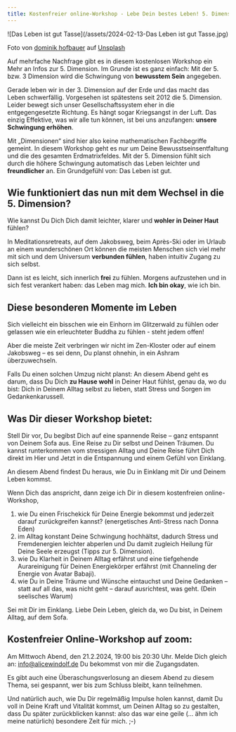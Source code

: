 ```yaml
---
title: Kostenfreier online-Workshop - Lebe Dein bestes Leben! 5. Dimension im Alltag
---
```

![Das Leben ist gut Tasse](/assets/2024-02-13-Das Leben ist gut Tasse.jpg)

Foto von <a href="https://unsplash.com/de/@dominikhofbauer?utm_content=creditCopyText&utm_medium=referral&utm_source=unsplash">dominik hofbauer</a> auf <a href="https://unsplash.com/de/fotos/brauner-keramikbecher-auf-blau-weisser-keramikplatte-nzus-1oiN0A?utm_content=creditCopyText&utm_medium=referral&utm_source=unsplash">Unsplash</a>
  
Auf mehrfache Nachfrage gibt es in diesem kostenlosen Workshop ein Mehr an Infos zur 5. Dimension. Im Grunde ist es ganz einfach: Mit der 5. bzw. 3 Dimension wird die Schwingung von **bewusstem Sein** angegeben. 

Gerade leben wir in der 3. Dimension auf der Erde und das macht das Leben schwerfällig. Vorgesehen ist spätestens seit 2012 die 5. Dimension. Leider bewegt sich unser Gesellschaftssystem eher in die entgegengesetzte Richtung. Es hängt sogar Kriegsangst in der Luft. Das einzig Effektive, was wir alle tun können, ist bei uns anzufangen: **unsere Schwingung erhöhen**.

Mit „Dimensionen“ sind hier also keine mathematischen Fachbegriffe gemeint. In diesem Workshop geht es nur um Deine Bewusstseinsentfaltung und die des gesamten Erdmatrixfeldes. Mit der 5. Dimension fühlt sich durch die höhere Schwingung automatisch das Leben leichter und **freundlicher** an. Ein Grundgefühl von: Das Leben ist gut.  

## Wie funktioniert das nun mit dem Wechsel in die 5. Dimension? 
Wie kannst Du Dich Dich damit leichter, klarer und **wohler in Deiner Haut** fühlen? 

In Meditationsretreats, auf dem Jakobsweg, beim Après-Ski oder im Urlaub an einem wunderschönen Ort können die meisten Menschen sich viel mehr mit sich und dem Universum **verbunden fühlen**, haben intuitiv Zugang zu sich selbst. 

Dann ist es leicht, sich innerlich **frei** zu fühlen. Morgens aufzustehen und in sich fest verankert haben: das Leben mag mich. **Ich bin okay**, wie ich bin. 

## Diese besonderen Momente im Leben 
Sich vielleicht ein bisschen wie ein Einhorn im Glitzerwald zu fühlen oder gelassen wie ein erleuchteter Buddha zu fühlen - steht jedem offen! 

Aber die meiste Zeit verbringen wir nicht im Zen-Kloster oder auf einem Jakobsweg – es sei denn, Du planst ohnehin, in ein Ashram überzuwechseln. 

Falls Du einen solchen Umzug nicht planst: An diesem Abend geht es darum, dass Du Dich **zu Hause wohl** in Deiner Haut fühlst, genau da, wo du bist: Dich in Deinem Alltag selbst zu lieben, statt Stress und Sorgen im Gedankenkarussell. 

## Was Dir dieser Workshop bietet: 
Stell Dir vor, Du begibst Dich auf eine spannende Reise – ganz entspannt von Deinem Sofa aus. Eine Reise zu Dir selbst und Deinen Träumen. Du kannst runterkommen vom stressigen Alltag und Deine Reise führt Dich direkt im Hier und Jetzt in die Entspannung und einem Gefühl von Einklang. 

An diesem Abend findest Du heraus, wie Du in Einklang mit Dir und Deinem Leben kommst. 

Wenn Dich das anspricht, dann zeige ich Dir in diesem kostenfreien online-Workshop, 
1. wie Du einen Frischekick für Deine Energie bekommst und jederzeit darauf zurückgreifen kannst? (energetisches Anti-Stress nach Donna Eden)
2. im Alltag konstant Deine Schwingung hochhältst, dadurch Stress und Fremdenergien leichter abperlen und Du damit zugleich Heilung für Deine Seele erzeugst (Tipps zur 5. Dimension). 
3. wie Du Klarheit in Deinem Alltag erfährst und eine tiefgehende Aurareinigung für Deinen Energiekörper erfährst (mit Channeling der Energie von Avatar Babaji).
4. wie Du in Deine Träume und Wünsche eintauchst und Deine Gedanken – statt auf all das, was nicht geht – darauf ausrichtest, was geht. (Dein seelisches Warum)

Sei mit Dir im Einklang. Liebe Dein Leben, gleich da, wo Du bist, in Deinem Alltag, auf dem Sofa. 

## Kostenfreier Online-Workshop auf zoom: 
Am Mittwoch Abend, den 21.2.2024, 19:00 bis 20:30 Uhr.
Melde Dich gleich an: info@alicewindolf.de 
Du bekommst von mir die Zugangsdaten. 

Es gibt auch eine Überaschungsverlosung an diesem Abend zu diesem Thema, sei gespannt, wer bis zum Schluss bleibt, kann teilnehmen. 

Und natürlich auch, wie Du Dir regelmäßig Impulse holen kannst, damit Du voll in Deine Kraft und Vitalität kommst, um Deinen Alltag so zu gestalten, dass Du später zurückblicken kannst: also das war eine geile (... ähm ich meine natürlich) besondere Zeit für mich. ;-) 

 
